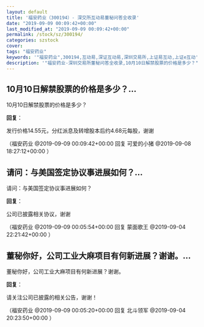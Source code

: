 ```yaml
---
layout: default
title: '福安药业（300194）- 深交所互动易董秘问答全收录'
date: "2019-09-09 00:09:42+00:00"
last_modified_at: "2019-09-09 00:09:42+00:00"
permalink: /stock/sz/300194/
categories: szstock
cover: 
tags: "福安药业"
keywords: '"福安药业",300194,互动易,深证互动易,深圳交易所,上证易互动,上证e互动'
description: '"福安药业-深圳交易所董秘问答全收录,10月10日解禁股票的价格是多少？"'
---
```


## 10月10日解禁股票的价格是多少？...

10月10日解禁股票的价格是多少？

**回复**：

发行价格14.55元，分红派息及转增股本后约4.68元每股，谢谢 

（福安药业  @2019-09-09 00:09:42+00:00 回复 可爱的小猪  @2019-09-08 18:27:12+00:00 ）

## 请问：与美国签定协议事进展如何？...

请问：与美国签定协议事进展如何？

**回复**：

公司已披露相关协议，谢谢 

（福安药业  @2019-09-09 00:05:54+00:00 回复 蒙面歌王  @2019-09-04 22:21:42+00:00 ）

## 董秘你好，公司工业大麻项目有何新进展？谢谢。...

董秘你好，公司工业大麻项目有何新进展？谢谢。

**回复**：

请关注公司已披露的相关公告，谢谢！ 

（福安药业  @2019-09-09 00:05:20+00:00 回复 北斗领军  @2019-09-04 20:23:50+00:00 ）

